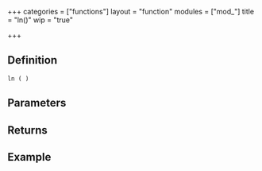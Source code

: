 +++
categories = ["functions"]
layout = "function"
modules = ["mod_"]
title = "ln()"
wip = "true"

+++

## Definition

    ln ( )

## Parameters

## Returns

## Example

```
```

